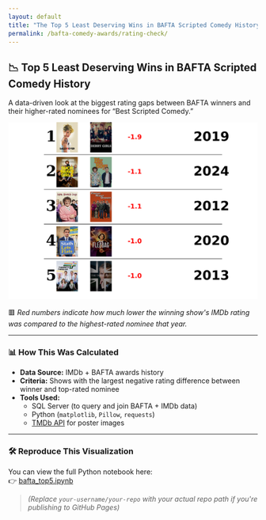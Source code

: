 ```yaml
---
layout: default
title: "The Top 5 Least Deserving Wins in BAFTA Scripted Comedy History"
permalink: /bafta-comedy-awards/rating-check/
---
```


## 📉 Top 5 Least Deserving Wins in BAFTA Scripted Comedy History

A data-driven look at the biggest rating gaps between BAFTA winners and their higher-rated nominees for “Best Scripted Comedy.”

<p align="center">
  <img src="/assets/images/bafta_top5.png" alt="Top 5 Least Deserving Wins" style="max-width: 100%; width: 800px; height: auto;">
</p>

🟥 *Red numbers indicate how much lower the winning show's IMDb rating was compared to the highest-rated nominee that year.*

---

### 📊 How This Was Calculated

- **Data Source:** IMDb + BAFTA awards history  
- **Criteria:** Shows with the largest negative rating difference between winner and top-rated nominee  
- **Tools Used:**
  - SQL Server (to query and join BAFTA + IMDb data)  
  - Python (`matplotlib`, `Pillow`, `requests`)  
  - [TMDb API](https://www.themoviedb.org/) for poster images  

---

### 🛠️ Reproduce This Visualization

You can view the full Python notebook here:  
👉 [bafta_top5.ipynb](https://github.com/your-username/your-repo/blob/main/assets/bafta_top5.ipynb)

> _(Replace `your-username/your-repo` with your actual repo path if you're publishing to GitHub Pages)_
